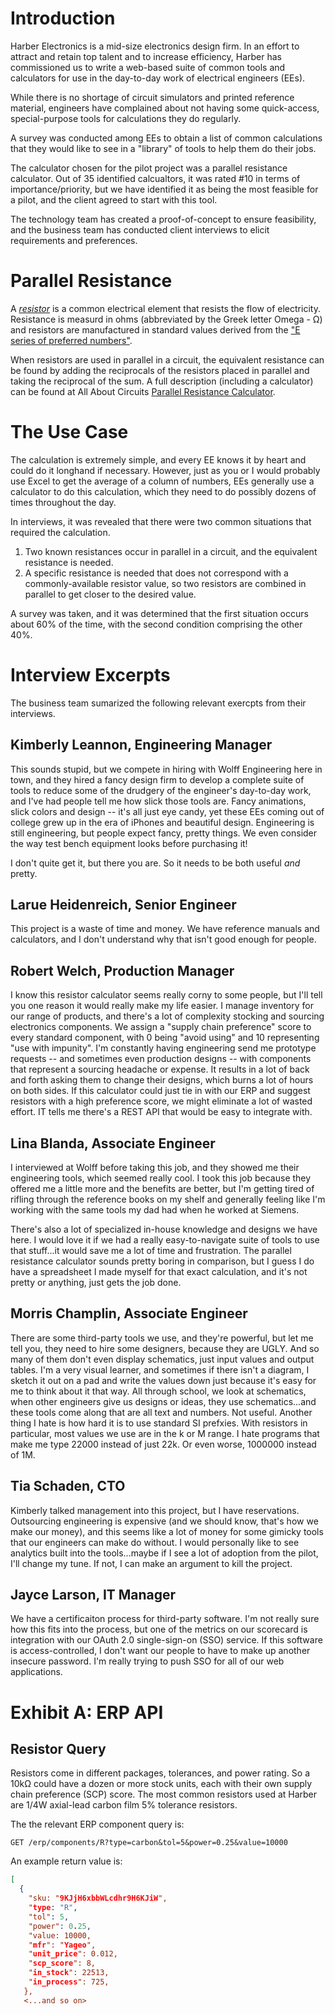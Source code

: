 # Introduction

Harber Electronics is a mid-size electronics design firm.  In an effort to attract and retain top talent and to increase efficiency, Harber has commissioned us to write a web-based suite of common tools and calculators for use in the day-to-day work of electrical engineers (EEs).

While there is no shortage of circuit simulators and printed reference material, engineers have complained about not having some quick-access, special-purpose tools for calculations they do regularly.

A survey was conducted among EEs to obtain a list of common calculations that they would like to see in a "library" of tools to help them do their jobs.

The calculator chosen for the pilot project was a parallel resistance calculator.  Out of 35 identified calcualtors, it was rated #10 in terms of importance/priority, but we have identified it as being the most feasible for a pilot, and the client agreed to start with this tool.

The technology team has created a proof-of-concept to ensure feasibility, and the business team has conducted client interviews to elicit requirements and preferences.

# Parallel Resistance

A [_resistor_](https://en.wikipedia.org/wiki/Resistor) is a common electrical element that resists the flow of electricity.  Resistance is measurd in ohms (abbreviated by the Greek letter Omega - Ω) and resistors are manufactured in standard values derived from the ["E series of preferred numbers"](https://en.wikipedia.org/wiki/E_series_of_preferred_numbers).

When resistors are used in parallel in a circuit, the equivalent resistance can be found by adding the reciprocals of the resistors placed in parallel and taking the reciprocal of the sum.  A full description (including a calculator) can be found at All About Circuits [Parallel Resistance Calculator](https://www.allaboutcircuits.com/tools/parallel-resistance-calculator/).

# The Use Case

The calculation is extremely simple, and every EE knows it by heart and could do it longhand if necessary.  However, just as you or I would probably use Excel to get the average of a column of numbers, EEs generally use a calculator to do this calculation, which they need to do possibly dozens of times throughout the day.

In interviews, it was revealed that there were two common situations that required the calculation.

1. Two known resistances occur in parallel in a circuit, and the equivalent resistance is needed.
2. A specific resistance is needed that does not correspond with a commonly-available resistor value, so two resistors are combined in parallel to get closer to the desired value.

A survey was taken, and it was determined that the first situation occurs about 60% of the time, with the second condition comprising the other 40%.

# Interview Excerpts

The business team sumarized the following relevant exercpts from their interviews.

## Kimberly Leannon, Engineering Manager

This sounds stupid, but we compete in hiring with Wolff Engineering here in town, and they hired a fancy design firm to develop a complete suite of tools to reduce some of the drudgery of the engineer's day-to-day work, and I've had people tell me how slick those tools are.  Fancy animations, slick colors and design -- it's all just eye candy, yet these EEs coming out of college grew up in the era of iPhones and beautiful design.  Engineering is still engineering, but people expect fancy, pretty things.  We even consider the way test bench equipment looks before purchasing it!

I don't quite get it, but there you are.  So it needs to be both useful _and_ pretty.

## Larue Heidenreich, Senior Engineer

This project is a waste of time and money.  We have reference manuals and calculators, and I don't understand why that isn't good enough for people.

## Robert Welch, Production Manager

I know this resistor calculator seems really corny to some people, but I'll tell you one reason it would really make my life easier.  I manage inventory for our range of products, and there's a lot of complexity stocking and sourcing electronics components.  We assign a "supply chain preference" score to every standard component, with 0 being "avoid using" and 10 representing "use with impunity".  I'm constantly having engineering send me prototype requests -- and sometimes even production designs -- with components that represent a sourcing headache or expense.  It results in a lot of back and forth asking them to change their designs, which burns a lot of hours on both sides.  If this calculator could just tie in with our ERP and suggest resistors with a high preference score, we might eliminate a lot of wasted effort.  IT tells me there's a REST API that would be easy to integrate with.

## Lina Blanda, Associate Engineer

I interviewed at Wolff before taking this job, and they showed me their engineering tools, which seemed really cool.  I took this job because they offered me a little more and the benefits are better, but I'm getting tired of rifling through the reference books on my shelf and generally feeling like I'm working with the same tools my dad had when he worked at Siemens.

There's also a lot of specialized in-house knowledge and designs we have here.  I would love it if we had a really easy-to-navigate suite of tools to use that stuff...it would save me a lot of time and frustration.  The parallel resistance calculator sounds pretty boring in comparison, but I guess I do have a spreadsheet I made myself for that exact calculation, and it's not pretty or anything, just gets the job done.

## Morris Champlin, Associate Engineer

There are some third-party tools we use, and they're powerful, but let me tell you, they need to hire some designers, because they are UGLY.  And so many of them don't even display schematics, just input values and output tables.  I'm a very visual learner, and sometimes if there isn't a diagram, I sketch it out on a pad and write the values down just because it's easy for me to think about it that way.  All through school, we look at schematics, when other engineers give us designs or ideas, they use schematics...and these tools come along that are all text and numbers.  Not useful.  Another thing I hate is how hard it is to use standard SI prefxies.  With resistors in particular, most values we use are in the k or M range.  I hate programs that make me type 22000 instead of just 22k.  Or even worse, 1000000 instead of 1M.

## Tia Schaden, CTO

Kimberly talked management into this project, but I have reservations.  Outsourcing engineering is expensive (and we should know, that's how we make our money), and this seems like a lot of money for some gimicky tools that our engineers can make do without.  I would personally like to see analytics built into the tools...maybe if I see a lot of adoption from the pilot, I'll change my tune.  If not, I can make an argument to kill the project.

## Jayce Larson, IT Manager

We have a certificaiton process for third-party software.  I'm not really sure how this fits into the process, but one of the metrics on our scorecard is integration with our OAuth 2.0 single-sign-on (SSO) service.  If this software is access-controlled, I don't want our people to have to make up another insecure password.  I'm really trying to push SSO for all of our web applications.

# Exhibit A: ERP API

## Resistor Query

Resistors come in different packages, tolerances, and power rating.  So a 10kΩ could have a dozen or more stock units, each with their own supply chain preference (SCP) score.  The most common resistors used at Harber are 1/4W axial-lead carbon film 5% tolerance resistors.

The the relevant ERP component query is:

```
GET /erp/components/R?type=carbon&tol=5&power=0.25&value=10000
```

An example return value is:

```json
[
  {
    "sku: "9KJjH6xbbWLcdhr9H6KJiW",
    "type: "R",
    "tol": 5,
    "power": 0.25,
    "value: 10000,
    "mfr": "Yageo",
    "unit_price": 0.012,
    "scp_score": 8,
    "in_stock": 22513,
    "in_process": 725,
   },
   <...and so on>
```
  
  
